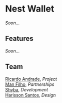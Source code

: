 # Nest Wallet

*Soon...*

## Features

*Soon...*

## Team

[Ricardo Andrade](https://www.github.com/rsandrade), *Project*<br />
[Man Filho](https://#), *Partnerships*<br />
[Shyba](https://#), *Development*<br />
[Harisson Santos](https://#), *Design*<br />

